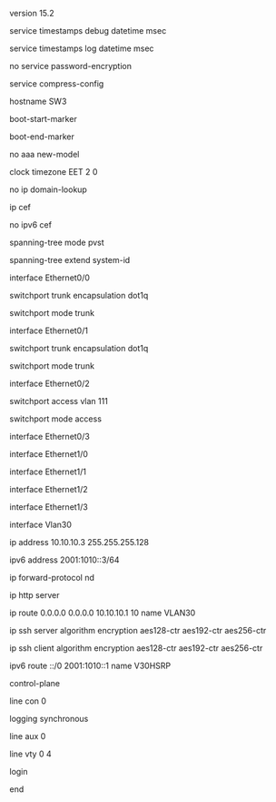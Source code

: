 version 15.2

service timestamps debug datetime msec

service timestamps log datetime msec

no service password-encryption

service compress-config

hostname SW3

boot-start-marker

boot-end-marker

no aaa new-model

clock timezone EET 2 0

no ip domain-lookup

ip cef

no ipv6 cef

spanning-tree mode pvst

spanning-tree extend system-id

interface Ethernet0/0
 
 switchport trunk encapsulation dot1q
 
 switchport mode trunk

interface Ethernet0/1
 
 switchport trunk encapsulation dot1q
 
 switchport mode trunk

interface Ethernet0/2
 
 switchport access vlan 111
 
 switchport mode access

interface Ethernet0/3

interface Ethernet1/0

interface Ethernet1/1

interface Ethernet1/2

interface Ethernet1/3

interface Vlan30
 
 ip address 10.10.10.3 255.255.255.128
 
 ipv6 address 2001:1010::3/64

ip forward-protocol nd

ip http server

ip route 0.0.0.0 0.0.0.0 10.10.10.1 10 name VLAN30

ip ssh server algorithm encryption aes128-ctr aes192-ctr aes256-ctr

ip ssh client algorithm encryption aes128-ctr aes192-ctr aes256-ctr

ipv6 route ::/0 2001:1010::1 name V30HSRP

control-plane

line con 0
 
 logging synchronous

line aux 0

line vty 0 4
 
 login

end
